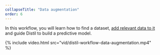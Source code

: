 ```yaml
---
collapseTitle: "Data augmentation"
order: 6
---
```


In this workflow, you will learn how to find a dataset, [add relevant data to it](workflow-overview.html) and guide Distil to build a predictive model.

{% include video.html src="vid/distil-workflow-data-augmentation.mp4" %}